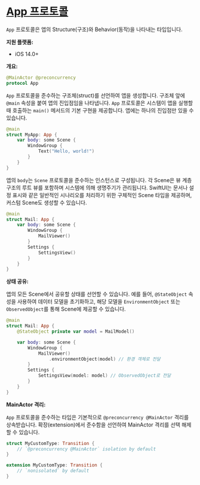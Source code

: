 # [App 프로토콜](https://developer.apple.com/documentation/swiftui/app)

`App` 프로토콜은 앱의 Structure(구조)와 Behavior(동작)을 나타내는 타입입니다.

**지원 플랫폼:**
*   iOS 14.0+

**개요:**

```swift
@MainActor @preconcurrency
protocol App
```

`App` 프로토콜을 준수하는 구조체(struct)를 선언하여 앱을 생성합니다. 구조체 앞에 `@main` 속성을 붙여 앱의 진입점임을 나타냅니다. `App` 프로토콜은 시스템이 앱을 실행할 때 호출하는 `main()` 메서드의 기본 구현을 제공합니다. 앱에는 하나의 진입점만 있을 수 있습니다.

```swift
@main
struct MyApp: App {
    var body: some Scene {
        WindowGroup {
            Text("Hello, world!")
        }
    }
}
```

앱의 `body`는 `Scene` 프로토콜을 준수하는 인스턴스로 구성됩니다. 각 Scene은 뷰 계층 구조의 루트 뷰를 포함하며 시스템에 의해 생명주기가 관리됩니다. SwiftUI는 문서나 설정 표시와 같은 일반적인 시나리오를 처리하기 위한 구체적인 Scene 타입을 제공하며, 커스텀 Scene도 생성할 수 있습니다.

```swift
@main
struct Mail: App {
    var body: some Scene {
        WindowGroup {
            MailViewer()
        }
        Settings {
            SettingsView()
        }
    }
}
```

**상태 공유:**

앱의 모든 Scene에서 공유할 상태를 선언할 수 있습니다. 예를 들어, `@StateObject` 속성을 사용하여 데이터 모델을 초기화하고, 해당 모델을 `EnvironmentObject` 또는 `ObservedObject`를 통해 Scene에 제공할 수 있습니다.

```swift
@main
struct Mail: App {
    @StateObject private var model = MailModel()

    var body: some Scene {
        WindowGroup {
            MailViewer()
                .environmentObject(model) // 환경 객체로 전달
        }
        Settings {
            SettingsView(model: model) // ObservedObject로 전달
        }
    }
}
```

**MainActor 격리:**

`App` 프로토콜을 준수하는 타입은 기본적으로 `@preconcurrency @MainActor` 격리를 상속받습니다. 확장(extension)에서 준수함을 선언하여 MainActor 격리를 선택 해제할 수 있습니다.

```swift
struct MyCustomType: Transition {
    // `@preconcurrency @MainActor` isolation by default
}

extension MyCustomType: Transition {
    // `nonisolated` by default
}
```